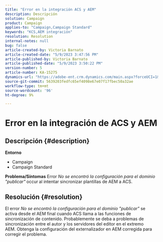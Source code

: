 ```yaml
---
title: "Error en la integración ACS y AEM"
description: Descripción
solution: Campaign
product: Campaign
applies-to: "Campaign,Campaign Standard"
keywords: "KCS,AEM integración"
resolution: Resolution
internal-notes: null
bug: false
article-created-by: Victoria Barnato
article-created-date: "5/9/2023 3:47:56 PM"
article-published-by: Victoria Barnato
article-published-date: "5/9/2023 3:50:22 PM"
version-number: 5
article-number: KA-15275
dynamics-url: "https://adobe-ent.crm.dynamics.com/main.aspx?forceUCI=1&pagetype=entityrecord&etn=knowledgearticle&id=752decd7-80ee-ed11-8849-6045bd0065b6"
source-git-commit: 5639203fedfc65ef4098e67e07f17fbec50a32ae
workflow-type: tm+mt
source-wordcount: '96'
ht-degree: 9%

---
```


# Error en la integración de ACS y AEM

## Descripción {#description}

<b>Entorno</b>
- Campaign
- Campaign Standard



<b>Problema/Síntomas</b>
Error *No se encontró la configuración para el dominio &quot;publicar&quot;<b>* </b>occur<b> </b>al intentar sincronizar plantillas de AEM a ACS.


## Resolución {#resolution}


El error *No se encontró la configuración para el dominio &quot;publicar&quot;* se activa desde el AEM final cuando ACS llama a las funciones de sincronización de contenido. Probablemente se deba a problemas de sincronización entre el autor y los servidores del editor en el extremo AEM. Obtenga la configuración del externalizador en AEM corregida para corregir el problema.


